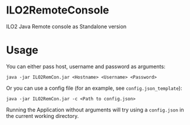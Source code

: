 # ILO2RemoteConsole
ILO2 Java Remote console as Standalone version

# Usage

You can either pass host, username and password as arguments:

```java -jar ILO2RemCon.jar <Hostname> <Username> <Password>```

Or you can use a config file (for an example, see `config.json_template`):

``java -jar ILO2RemCon.jar -c <Path to config.json>``

Running the Application without arguments will try using a `config.json` in the current working directory.